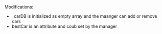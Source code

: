 Modifications:
- _carDB is initialized as empty array and the maanger can add or remove cars 
- bestCar is an attribute and coub set by the manager